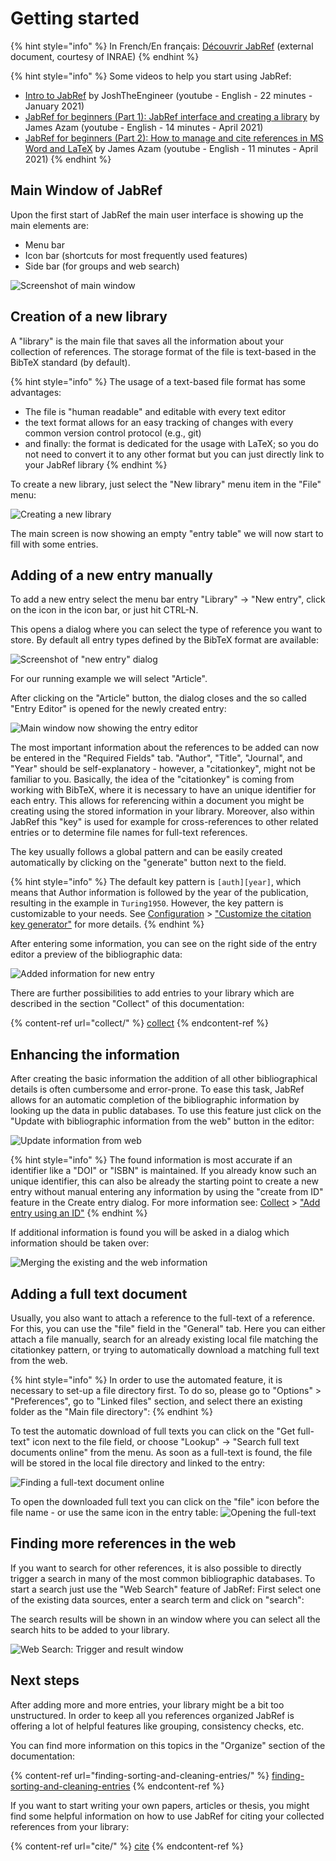 # Getting started

{% hint style="info" %}
In French/En français: [Découvrir JabRef](https://ist.inrae.fr/wp-content/uploads/sites/21/2022/01/OpenClass_Decouvrir_JabRef_2022.pdf) (external document, courtesy of INRAE)
{% endhint %}

{% hint style="info" %}
Some videos to help you start using JabRef:

* [Intro to JabRef](https://www.youtube.com/watch?v=11qMBE_PSBw) by JoshTheEngineer (youtube - English - 22 minutes - January 2021)
* [JabRef for beginners (Part 1): JabRef interface and creating a library](https://www.youtube.com/watch?v=oF22xJ9lDVk) by James Azam (youtube - English - 14 minutes - April 2021)
* [JabRef for beginners (Part 2): How to manage and cite references in MS Word and LaTeX](https://www.youtube.com/watch?v=Q62nO-KDDZw) by James Azam (youtube - English - 11 minutes - April 2021)
{% endhint %}

## Main Window of JabRef

Upon the first start of JabRef the main user interface is showing up the main elements are:

* Menu bar
* Icon bar (shortcuts for most frequently used features)
* Side bar (for groups and web search)

![Screenshot of main window](<.gitbook/assets/getting-started-main-screen (5).png>)

## Creation of a new library

A "library" is the main file that saves all the information about your collection of references. The storage format of the file is text-based in the BibTeX standard (by default).

{% hint style="info" %}
The usage of a text-based file format has some advantages:

* The file is "human readable" and editable with every text editor
* the text format allows for an easy tracking of changes with every common version control protocol (e.g., git)
* and finally: the format is dedicated for the usage with LaTeX; so you do not need to convert it to any other format but you can just directly link to your JabRef library
{% endhint %}

To create a new library, just select the "New library" menu item in the "File" menu:

![Creating a new library](<.gitbook/assets/getting-started-new-library (7).png>)

The main screen is now showing an empty "entry table" we will now start to fill with some entries.

## Adding of a new entry manually

To add a new entry select the menu bar entry "Library" -> "New entry", click on the icon in the icon bar, or just hit CTRL-N.

This opens a dialog where you can select the type of reference you want to store. By default all entry types defined by the BibTeX format are available:

![Screenshot of "new entry" dialog](<.gitbook/assets/getting-started-new-entry (5).png>)

For our running example we will select "Article".

After clicking on the "Article" button, the dialog closes and the so called "Entry Editor" is opened for the newly created entry:

![Main window now showing the entry editor](<.gitbook/assets/getting-started-entry-editor (7).png>)

The most important information about the references to be added can now be entered in the "Required Fields" tab. "Author", "Title", "Journal", and "Year" should be self-explanatory - however, a "citationkey", might not be familiar to you. Basically, the idea of the "citationkey" is coming from working with BibTeX, where it is necessary to have an unique identifier for each entry. This allows for referencing within a document you might be creating using the stored information in your library. Moreover, also within JabRef this "key" is used for example for cross-references to other related entries or to determine file names for full-text references.

The key usually follows a global pattern and can be easily created automatically by clicking on the "generate" button next to the field.

{% hint style="info" %}
The default key pattern is `[auth][year]`, which means that Author information is followed by the year of the publication, resulting in the example in `Turing1950`. However, the key pattern is customizable to your needs. See [Configuration](https://docs.jabref.org/setup) > ["Customize the citation key generator"](https://docs.jabref.org/setup/citationkeypatterns) for more details.
{% endhint %}

After entering some information, you can see on the right side of the entry editor a preview of the bibliographic data:

![Added information for new entry](<.gitbook/assets/getting-started-filled-entry-editor (6).png>)

There are further possibilities to add entries to your library which are described in the section "Collect" of this documentation:

{% content-ref url="collect/" %}
[collect](collect/)
{% endcontent-ref %}

## Enhancing the information

After creating the basic information the addition of all other bibliographical details is often cumbersome and error-prone. To ease this task, JabRef allows for an automatic completion of the bibliographic information by looking up the data in public databases. To use this feature just click on the "Update with bibliographic information from the web" button in the editor:

![Update information from web](<.gitbook/assets/getting-started-entry-editor-update-from-web (7).png>)

{% hint style="info" %}
The found information is most accurate if an identifier like a "DOI" or "ISBN" is maintained. If you already know such an unique identifier, this can also be already the starting point to create a new entry without manual entering any information by using the "create from ID" feature in the Create entry dialog. For more information see: [Collect](https://docs.jabref.org/collect) > ["Add entry using an ID"](https://docs.jabref.org/collect/add-entry-using-an-id)
{% endhint %}

If additional information is found you will be asked in a dialog which information should be taken over:

![Merging the existing and the web information](<.gitbook/assets/getting-started-merge-entries (7).png>)

## Adding a full text document

Usually, you also want to attach a reference to the full-text of a reference. For this, you can use the "file" field in the "General" tab. Here you can either attach a file manually, search for an already existing local file matching the citationkey pattern, or trying to automatically download a matching full text from the web.

{% hint style="info" %}
In order to use the automated feature, it is necessary to set-up a file directory first. To do so, please go to "Options" > "Preferences", go to "Linked files" section, and select there an existing folder as the "Main file directory":
{% endhint %}

To test the automatic download of full texts you can click on the "Get full-text" icon next to the file field, or choose "Lookup" -> "Search full text documents online" from the menu. As soon as a full-text is found, the file will be stored in the local file directory and linked to the entry:

![Finding a full-text document online](<.gitbook/assets/getting-started-entry-editor-full-text (7).png>)

To open the downloaded full text you can click on the "file" icon before the file name - or use the same icon in the entry table: ![Opening the full-text](<.gitbook/assets/getting-started-open-fulltext (7).png>)

## Finding more references in the web

If you want to search for other references, it is also possible to directly trigger a search in many of the most common bibliographic databases. To start a search just use the "Web Search" feature of JabRef: First select one of the existing data sources, enter a search term and click on "search":

The search results will be shown in an window where you can select all the search hits to be added to your library.

![Web Search: Trigger and result window](<.gitbook/assets/getting-started-import-from-web (6).png>)

## Next steps

After adding more and more entries, your library might be a bit too unstructured. In order to keep all you references organized JabRef is offering a lot of helpful features like grouping, consistency checks, etc.

You can find more information on this topics in the "Organize" section of the documentation:

{% content-ref url="finding-sorting-and-cleaning-entries/" %}
[finding-sorting-and-cleaning-entries](finding-sorting-and-cleaning-entries/)
{% endcontent-ref %}

If you want to start writing your own papers, articles or thesis, you might find some helpful information on how to use JabRef for citing your collected references from your library:

{% content-ref url="cite/" %}
[cite](cite/)
{% endcontent-ref %}
